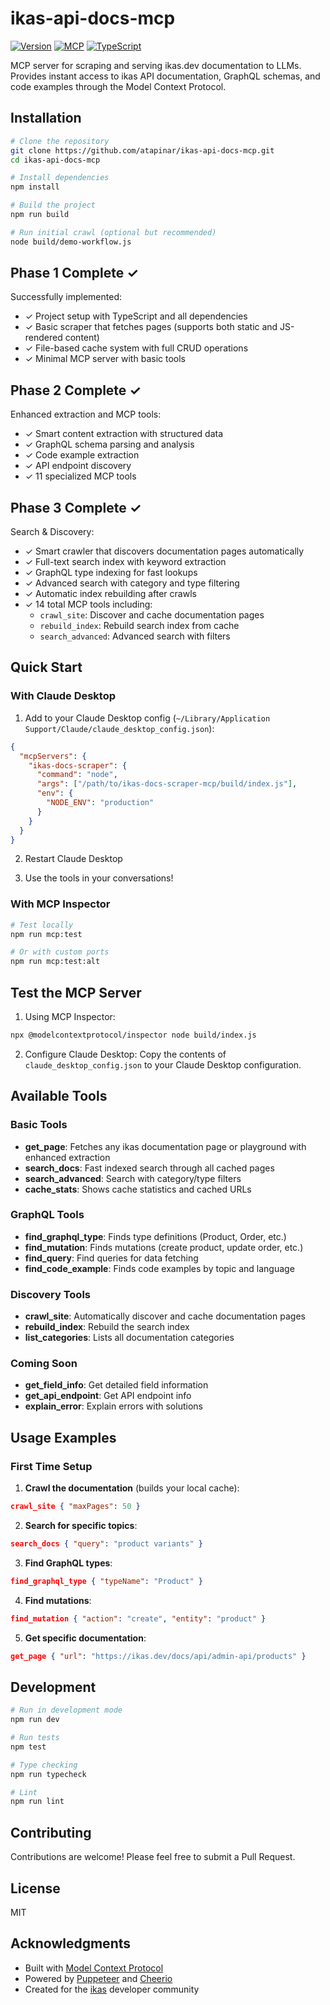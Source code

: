 # ikas-api-docs-mcp

[![Version](https://img.shields.io/badge/version-1.0.0-blue.svg)](https://github.com/atapinar/ikas-api-docs-mcp/releases/tag/v1.0.0)
[![MCP](https://img.shields.io/badge/MCP-Compatible-green.svg)](https://modelcontextprotocol.io)
[![TypeScript](https://img.shields.io/badge/TypeScript-5.0-blue.svg)](https://www.typescriptlang.org/)

MCP server for scraping and serving ikas.dev documentation to LLMs. Provides instant access to ikas API documentation, GraphQL schemas, and code examples through the Model Context Protocol.

## Installation

```bash
# Clone the repository
git clone https://github.com/atapinar/ikas-api-docs-mcp.git
cd ikas-api-docs-mcp

# Install dependencies
npm install

# Build the project
npm run build

# Run initial crawl (optional but recommended)
node build/demo-workflow.js
```

## Phase 1 Complete ✓

Successfully implemented:
- ✓ Project setup with TypeScript and all dependencies
- ✓ Basic scraper that fetches pages (supports both static and JS-rendered content)
- ✓ File-based cache system with full CRUD operations
- ✓ Minimal MCP server with basic tools

## Phase 2 Complete ✓

Enhanced extraction and MCP tools:
- ✓ Smart content extraction with structured data
- ✓ GraphQL schema parsing and analysis
- ✓ Code example extraction
- ✓ API endpoint discovery
- ✓ 11 specialized MCP tools

## Phase 3 Complete ✓

Search & Discovery:
- ✓ Smart crawler that discovers documentation pages automatically
- ✓ Full-text search index with keyword extraction
- ✓ GraphQL type indexing for fast lookups
- ✓ Advanced search with category and type filtering
- ✓ Automatic index rebuilding after crawls
- ✓ 14 total MCP tools including:
  - `crawl_site`: Discover and cache documentation pages
  - `rebuild_index`: Rebuild search index from cache
  - `search_advanced`: Advanced search with filters

## Quick Start

### With Claude Desktop

1. Add to your Claude Desktop config (`~/Library/Application Support/Claude/claude_desktop_config.json`):

```json
{
  "mcpServers": {
    "ikas-docs-scraper": {
      "command": "node",
      "args": ["/path/to/ikas-docs-scraper-mcp/build/index.js"],
      "env": {
        "NODE_ENV": "production"
      }
    }
  }
}
```

2. Restart Claude Desktop

3. Use the tools in your conversations!

### With MCP Inspector

```bash
# Test locally
npm run mcp:test

# Or with custom ports
npm run mcp:test:alt
```

## Test the MCP Server

1. Using MCP Inspector:
```bash
npx @modelcontextprotocol/inspector node build/index.js
```

2. Configure Claude Desktop:
Copy the contents of `claude_desktop_config.json` to your Claude Desktop configuration.

## Available Tools

### Basic Tools
- **get_page**: Fetches any ikas documentation page or playground with enhanced extraction
- **search_docs**: Fast indexed search through all cached pages
- **search_advanced**: Search with category/type filters
- **cache_stats**: Shows cache statistics and cached URLs

### GraphQL Tools
- **find_graphql_type**: Finds type definitions (Product, Order, etc.)
- **find_mutation**: Finds mutations (create product, update order, etc.)
- **find_query**: Find queries for data fetching
- **find_code_example**: Finds code examples by topic and language

### Discovery Tools
- **crawl_site**: Automatically discover and cache documentation pages
- **rebuild_index**: Rebuild the search index
- **list_categories**: Lists all documentation categories

### Coming Soon
- **get_field_info**: Get detailed field information
- **get_api_endpoint**: Get API endpoint info
- **explain_error**: Explain errors with solutions

## Usage Examples

### First Time Setup

1. **Crawl the documentation** (builds your local cache):
```json
crawl_site { "maxPages": 50 }
```

2. **Search for specific topics**:
```json
search_docs { "query": "product variants" }
```

3. **Find GraphQL types**:
```json
find_graphql_type { "typeName": "Product" }
```

4. **Find mutations**:
```json
find_mutation { "action": "create", "entity": "product" }
```

5. **Get specific documentation**:
```json
get_page { "url": "https://ikas.dev/docs/api/admin-api/products" }
```

## Development

```bash
# Run in development mode
npm run dev

# Run tests
npm test

# Type checking
npm run typecheck

# Lint
npm run lint
```

## Contributing

Contributions are welcome! Please feel free to submit a Pull Request.

## License

MIT

## Acknowledgments

- Built with [Model Context Protocol](https://modelcontextprotocol.io)
- Powered by [Puppeteer](https://pptr.dev/) and [Cheerio](https://cheerio.js.org/)
- Created for the [ikas](https://ikas.dev) developer community
